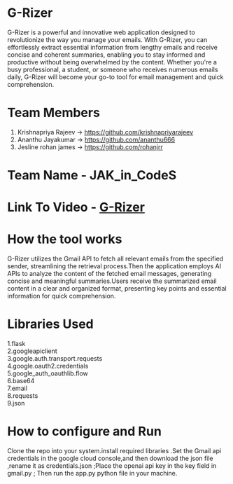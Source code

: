 # G-Rizer

G-Rizer is a powerful and innovative web application designed to revolutionize the way you manage your emails. With G-Rizer, you can effortlessly extract essential information from lengthy emails and receive concise and coherent summaries, enabling you to stay informed and productive without being overwhelmed by the content. Whether you're a busy professional, a student, or someone who receives numerous emails daily, G-Rizer will become your go-to tool for email management and quick comprehension.

# Team Members
1. Krishnapriya Rajeev    -> https://github.com/krishnapriyarajeev
2. Ananthu Jayakumar      ->  https://github.com/ananthu666
3. Jesline rohan james    -> https://github.com/rohanjrr

# Team Name - JAK_in_CodeS

# Link To Video - [G-Rizer](https://youtu.be/penWCom8_hw)

# How the tool works
G-Rizer utilizes the Gmail API to fetch all relevant emails from the specified sender, streamlining the retrieval process.Then the application employs  AI APIs to analyze the content of the fetched email messages, generating concise and meaningful summaries.Users receive the summarized email content in a clear and organized format, presenting key points and essential information for quick comprehension.

# Libraries Used
1.flask<br>
2.googleapiclient<br>
3.google.auth.transport.requests<br>
4.google.oauth2.credentials<br>
5.google_auth_oauthlib.flow<br>
6.base64<br>
7.email<br>
8.requests<br>
9.json<br>

# How to configure and Run
Clone the repo into your system.install required libraries .Set the Gmail api  credentials in the google cloud console,and then download the json file ,rename it as credentials.json ;Place the openai api key in the key field in gmail.py ; Then run the app.py python file in your machine.
